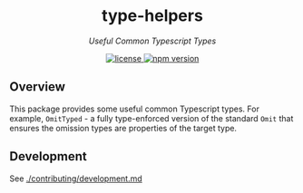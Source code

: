 <h1 align="center">type-helpers</h1>
<p align="center">
  <em>Useful Common Typescript Types</em>
</p>

<p align="center">
  <a href="https://img.shields.io/badge/License-MIT-green.svg" target="_blank">
    <img src="https://img.shields.io/badge/License-MIT-green.svg" alt="license" />
  </a>
  <a href="https://badge.fury.io/js/@samhuk/type-helpers.svg" target="_blank">
    <img src="https://badge.fury.io/js/{{npm-package-name}}.svg" alt="npm version" />
  </a>
</p>

## Overview

This package provides some useful common Typescript types. For example, `OmitTyped` - a fully type-enforced version of the standard `Omit` that ensures the omission types are properties of the target type.

## Development

See [./contributing/development.md](./contributing/development.md)
